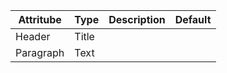 | Attritube | Type  | Description | Default |
| --------- | ----- | ----------- | ------- |
| Header    | Title |
| Paragraph | Text  |
